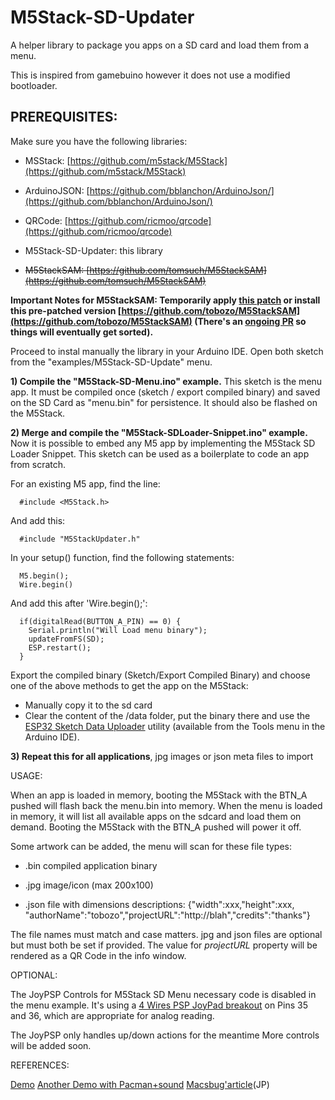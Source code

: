 # M5Stack-SD-Updater

A helper library to package you apps on a SD card and load them from a menu.

This is inspired from gamebuino however it does not use a modified bootloader.


PREREQUISITES:
--------------

Make sure you have the following libraries:
  
- MSStack: [https://github.com/m5stack/M5Stack](https://github.com/m5stack/M5Stack)
- ArduinoJSON: [https://github.com/bblanchon/ArduinoJson/](https://github.com/bblanchon/ArduinoJson/)
- QRCode: [https://github.com/ricmoo/qrcode](https://github.com/ricmoo/qrcode)
- M5Stack-SD-Updater: this library

- ~~M5StackSAM: [https://github.com/tomsuch/M5StackSAM](https://github.com/tomsuch/M5StackSAM)~~

**Important Notes for M5StackSAM: Temporarily apply [this patch](https://github.com/tobozo/M5StackSAM/commit/732bd82557eb67c42b92b8752140fe2290c569d6) or install this pre-patched version [https://github.com/tobozo/M5StackSAM](https://github.com/tobozo/M5StackSAM) (There's an [ongoing PR](https://github.com/tomsuch/M5StackSAM/pull/2) so things will eventually get sorted).**
  



  Proceed to instal manually the library in your Arduino IDE.
  Open both sketch from the "examples/M5Stack-SD-Update" menu.


**1) Compile the "M5Stack-SD-Menu.ino" example.** This sketch is the menu app. It must be compiled once (sketch / export compiled binary) and saved on the SD Card as "menu.bin" for persistence. It should also be flashed on the M5Stack.


**2) Merge and compile the "M5Stack-SDLoader-Snippet.ino" example.** Now it is possible to embed any M5 app by implementing the 
  M5Stack SD Loader Snippet. This sketch can be used as a boilerplate to code an app from 
  scratch.

  For an existing M5 app, find the line:

      #include <M5Stack.h>
      
  And add this:
      
      #include "M5StackUpdater.h"
      
  In your setup() function, find the following statements:

      M5.begin();
      Wire.begin()

  And add this after 'Wire.begin();':

      if(digitalRead(BUTTON_A_PIN) == 0) {
        Serial.println("Will Load menu binary");
        updateFromFS(SD);
        ESP.restart();
      }
      
  Export the compiled binary (Sketch/Export Compiled Binary) and choose one of the above methods to get the app on the M5Stack:

  - Manually copy it to the sd card
  - Clear the content of the /data folder, put the binary there and use the [ESP32 Sketch Data Uploader](https://github.com/me-no-dev/arduino-esp32fs-plugin) utility (available from the Tools menu in the Arduino IDE).
      
      
**3) Repeat this for all applications**, jpg images or json meta files to import


USAGE:

When an app is loaded in memory, booting the M5Stack with the BTN_A pushed will flash back the menu.bin into memory. When the menu is loaded in memory, it will list all available apps on the sdcard and load them on demand. Booting the M5Stack with the BTN_A pushed will power it off.

Some artwork can be added, the menu will scan for these file types:
  
  - .bin compiled application binary
    
  - .jpg image/icon (max 200x100)
    
  - .json file with dimensions descriptions: {"width":xxx,"height":xxx, "authorName":"tobozo","projectURL":"http://blah","credits":"thanks"} 
    

  The file names must match and case matters.
  jpg and json files are optional but must both be set if provided.
  The value for *projectURL* property will be rendered as a QR Code in the info window.


OPTIONAL:

The JoyPSP Controls for M5Stack SD Menu necessary code is disabled in the menu example.
It's using a [4 Wires PSP JoyPad breakout](https://www.google.fr/search?q=psp+joypad+breakout) on Pins 35 and 36, which are appropriate for analog reading.

The JoyPSP only handles up/down actions for the meantime
More controls will be added soon.


REFERENCES:

  [Demo](https://youtu.be/myQfeYxyc3o)
  [Another Demo with Pacman+sound](https://youtu.be/36fgNCecoEg)
  [Macsbug'article](https://macsbug.wordpress.com/2018/03/12/m5stack-sd-updater/)(JP)
 

